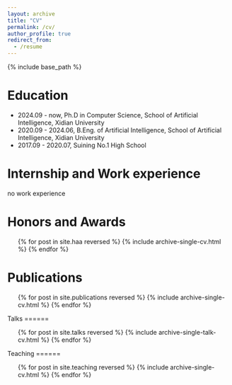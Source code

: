 ```yaml
---
layout: archive
title: "CV"
permalink: /cv/
author_profile: true
redirect_from:
  - /resume
---
```


{% include base_path %}

Education
======
* 2024.09 - now, Ph.D in Computer Science, School of Artificial Intelligence, Xidian University
* 2020.09 - 2024.06, B.Eng. of Artificial Intelligence, School of Artificial Intelligence, Xidian University
* 2017.09 - 2020.07,  Suining No.1 High School

Internship and Work experience
======
no work experience

Honors and Awards
======

  <ul>{% for post in site.haa reversed %}
    {% include archive-single-cv.html %}
  {% endfor %}</ul>

Publications
======

  <ul>{% for post in site.publications reversed %}
    {% include archive-single-cv.html %}
  {% endfor %}</ul>
Talks
======

  <ul>{% for post in site.talks reversed %}
    {% include archive-single-talk-cv.html  %}
  {% endfor %}</ul>
Teaching
======

  <ul>{% for post in site.teaching reversed %}
    {% include archive-single-cv.html %}
  {% endfor %}</ul>
